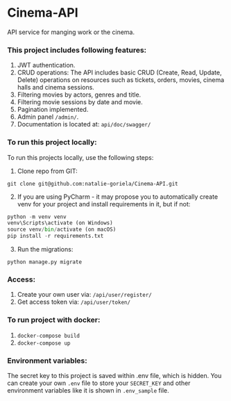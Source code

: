 # Cinema-API

API service for manging work or the cinema.

### This project includes following features:

1. JWT authentication.
2. CRUD operations: The API includes basic CRUD (Create, Read, Update, Delete) operations
on resources such as tickets, orders, movies, cinema halls and cinema sessions.
3. Filtering movies by actors, genres and title.
4. Filtering movie sessions by date and movie.
5. Pagination implemented.
6. Admin panel `/admin/`.
7. Documentation is located at: `api/doc/swagger/`

### To run this project locally:

To run this projects locally, use the following steps:

1. Clone repo from GIT:

`git clone git@github.com:natalie-goriela/Cinema-API.git`

2. If you are using PyCharm - it may propose you to automatically create venv for your project 
and install requirements in it, but if not: 

```python
python -m venv venv
venv\Scripts\activate (on Windows)
source venv/bin/activate (on macOS)
pip install -r requirements.txt
```

3. Run the migrations:

`python manage.py migrate`

### Access:

1. Create your own user via: `/api/user/register/` 
2. Get access token via: `/api/user/token/`

###  To run project with docker:

1. `docker-compose build`
2. `docker-compose up`

### Environment variables:

The secret key to this project is saved within .env file, which is hidden.
You can create your own `.env` file to store your `SECRET_KEY` and other environment 
variables like it is shown in `.env_sample` file.
